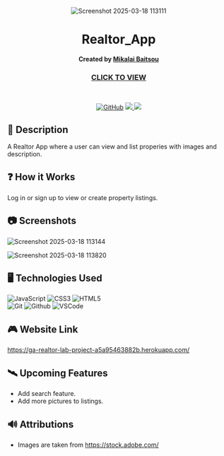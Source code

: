 <div id="header" align="center">

![Screenshot 2025-03-18 113111](https://github.com/user-attachments/assets/babf9a4a-fe7d-4f50-b285-e9563ecb6bea)

</div>

<div align="center" id="header">
   
# Realtor_App

**Created by [Mikalai Baitsou](https://www.linkedin.com/in/mikalai-baitsou-6a8803345)**
### [CLICK TO VIEW](https://mikalaibaitsou.github.io/browser-based-game-project/)


</div>
<br>

<div align="center" id="socialbuttons">

[![GitHub](https://img.shields.io/badge/-Github:%20github.com/mikalaibaitsou-darkgreen?style=flat&logo=medium)](https://github.com/MikalaiBaitsou)
<a href="mailto:mbaitsiu@gmail.com" target="_blank">
      <img src="https://img.shields.io/badge/-GMail:%20mbaitsou@gmail.com-c14438?style=flat&logo=Gmail&``logoColor=blue">
   </a>
   <a href="https://www.linkedin.com/in/mikalai-baitsou-6a8803345" target="_blank">
      <img src="https://img.shields.io/badge/-LinkedIn:%20linkedin.com/in/mikalai&#8211;baitsou-blue?style=flat&``logo=Linkedin&logoColor=white">
   </a> 
</div>



## :notebook_with_decorative_cover: Description   

A Realtor App where a user can view and list properies with images and description.  

## :question: How it Works

Log in or sign up to view or create property listings.

## :camera: Screenshots

![Screenshot 2025-03-18 113144](https://github.com/user-attachments/assets/b88d736c-e086-4bbd-a65d-95e3161b80eb)


![Screenshot 2025-03-18 113820](https://github.com/user-attachments/assets/e473479d-4db5-4c6a-bb66-41752e04d4c1)



## :desktop_computer: Technologies Used

![JavaScript](https://img.shields.io/badge/-JavaScript-05122A?style=flat&logo=javascript)
![CSS3](https://img.shields.io/badge/-CSS_Grid-05122A?style=flat&logo=css3) 
![HTML5](https://img.shields.io/badge/-HTML5-05122A?style=flat&logo=html5)  
![Git](https://img.shields.io/badge/-Git-05122A?style=flat&logo=git)
![Github](https://img.shields.io/badge/-GitHub-05122A?style=flat&logo=github)
![VSCode](https://img.shields.io/badge/-VS_Code-05122A?style=flat&logo=visualstudio)


## :video_game: Website Link

https://ga-realtor-lab-project-a5a95463882b.herokuapp.com/

## :artificial_satellite: Upcoming Features


-  Add search feature.
-  Add more pictures to listings.

## :loud_sound: Attributions

- Images are taken from https://stock.adobe.com/
  



